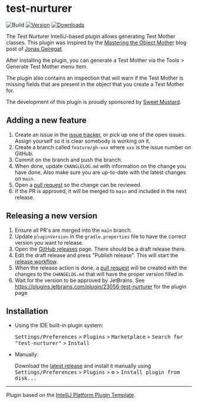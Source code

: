 # test-nurturer

![Build](https://github.com/wimdeblauwe/test-nurturer/workflows/Build/badge.svg)
[![Version](https://img.shields.io/jetbrains/plugin/v/23056-test-nurturer.svg)](https://plugins.jetbrains.com/plugin/23056-test-nurturer)
[![Downloads](https://img.shields.io/jetbrains/plugin/d/23056-test-nurturer.svg)](https://plugins.jetbrains.com/plugin/23056-test-nurturer)

<!-- Plugin description -->
The Test Nurturer IntelliJ-based plugin allows generating Test Mother classes.
This plugin was inspired by the [Mastering the Object Mother](https://jonasg.io/posts/object-mother/) blog post of [Jonas Geiregat](https://jonasg.io/).

After installing the plugin, you can generate a Test Mother via the Tools > Generate Test Mother
menu item.

The plugin also contains an inspection that will warn if the Test Mother is missing fields that are
present in the object that you create a Test Mother for.

The development of this plugin is proudly sponsored by [Sweet Mustard](https://www.sweetmustard.be/).
<!-- Plugin description end -->

## Adding a new feature

1. Create an issue in the [issue tracker](https://github.com/sweet-mustard/test-nurturer/issues), or
   pick up one of the open issues. Assign yourself so it is clear somebody is working on it.
2. Create a branch called `feature/gh-xxx` where `xxx` is the issue number on GitHub.
3. Commit on the branch and push the branch.
4. When done, update `CHANGLELOG.md` with information on the change you have done. Also make sure
   you are up-to-date with the latest changes on `main`.
5. Open a [pull request](https://github.com/sweet-mustard/test-nurturer/pulls) so the change can be
   reviewed.
6. If the PR is approved, it will be merged to `main` and included in the next release.

## Releasing a new version

1. Ensure all PR's are merged into the `main` branch.
2. Update `pluginVersion` in the `gradle.properties` file to have the correct version you want to
   release.
3. Open the [GitHub releases](https://github.com/sweet-mustard/test-nurturer/releases) page. There
   should be a draft release there.
4. Edit the draft release and press "Publish release". This will start
   the [release workflow](https://github.com/sweet-mustard/test-nurturer/actions/workflows/release.yml).
5. When the release action is done,
   a [pull request](https://github.com/sweet-mustard/test-nurturer/pulls) will be created with the
   changes to the `CHANGELOG.md` that will have the proper version filled in.
6. Wait for the version to be approved by JetBrains.
   See https://plugins.jetbrains.com/plugin/23056-test-nurturer for the plugin page.

## Installation

- Using the IDE built-in plugin system:
  
  <kbd>Settings/Preferences</kbd> > <kbd>Plugins</kbd> > <kbd>Marketplace</kbd> > <kbd>Search for "test-nurturer"</kbd> >
  <kbd>Install</kbd>
  
- Manually:

  Download the [latest release](https://github.com/sweetmustard/test-nurturer/releases/latest) and
  install it manually using
  <kbd>Settings/Preferences</kbd> > <kbd>Plugins</kbd> > <kbd>⚙️</kbd> > <kbd>Install plugin from disk...</kbd>


---
Plugin based on the [IntelliJ Platform Plugin Template][template].

[template]: https://github.com/JetBrains/intellij-platform-plugin-template
[docs:plugin-description]: https://plugins.jetbrains.com/docs/intellij/plugin-user-experience.html#plugin-description-and-presentation
